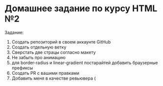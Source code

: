 # Домашнее задание по курсу HTML №2

Задание:
1. Создать репозиторий в своем аккаунте GitHub
2. Создать отдельную ветку
3. Сверстать две страцы согласно макету
4. Не забыть про анимацию
5. для border-radius и linear-gradient постарайтей добавить браузерные префиксы
6. Создать PR с вашими правками
7. Добавить меня в качестве ревьювера ( 
